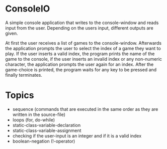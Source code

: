 ﻿# ConsoleIO
A simple console application that writes to the console-window and reads input from the user. Depending on the users input, different outputs are given.

At first the user receives a list of games to the console-window. Afterwards the application prompts the user to select the index of a game they want to play. If the user inserts a valid index, the program prints the name of the game to the console, if the user inserts an invalid index or any non-numeric character, the application prompts the user again for an index. After the game-choice is printed, the program waits for any key to be pressed and finally terminates.

# Topics
  * sequence (commands that are executed in the same order as they are written in the source-file)
  * loops (for, do-while)
  * static-class-variable-declaration
  * static-class-variable-assignment
  * checking if the user-input is an integer and if it is a valid index
  * boolean-negation (!-operator)
